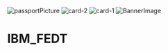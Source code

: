 ![passportPicture](https://github.com/tasleemakulsum02/IBM_FEDT/assets/110323632/2eba0426-f7e7-48c7-b9b0-fa23ef13dff3)
![card-2](https://github.com/tasleemakulsum02/IBM_FEDT/assets/110323632/ea3b4d3a-91a4-4fa1-ab2b-731433a36ea7)
![card-1](https://github.com/tasleemakulsum02/IBM_FEDT/assets/110323632/1b40d431-56c5-4a32-95cf-a128099c1fad)
![BannerImage](https://github.com/tasleemakulsum02/IBM_FEDT/assets/110323632/750df1a8-3697-4ddb-bd6a-e529c327a63e)
# IBM_FEDT
